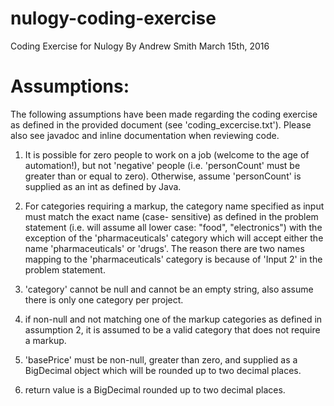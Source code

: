 # nulogy-coding-exercise

Coding Exercise for Nulogy
By Andrew Smith
March 15th, 2016

Assumptions:
============ 

The following assumptions have been made regarding the coding exercise as defined in the provided 
document (see 'coding_excercise.txt').  Please also see javadoc and inline documentation when reviewing
code.

1) It is possible for zero people to work on a job (welcome to the age of automation!), but not 'negative' people
  (i.e. 'personCount' must be greater than or equal to zero).  Otherwise, assume 'personCount' is supplied as 
  an int as defined by Java.
  
2) For categories requiring a markup, the category name specified as input must match the exact name (case-
  sensitive) as defined in the problem statement (i.e. will assume all lower case: "food", "electronics") with the 
  exception of the 'pharmaceuticals' category which will accept either the name 'pharmaceuticals' or 'drugs'. 
  The reason there are two names mapping to the 'pharmaceuticals' category is because of 'Input 2' in the problem
  statement.  
  
3) 'category' cannot be null and cannot be an empty string, also assume there is only one category per project.

4) if non-null and not matching one of the markup categories as defined in assumption 2, it is assumed to be 
  a valid category that does not require a markup.
  
5) 'basePrice' must be non-null, greater than zero, and supplied as a BigDecimal object which will be rounded 
  up to two decimal places.
  
6) return value is a BigDecimal rounded up to two decimal places.
